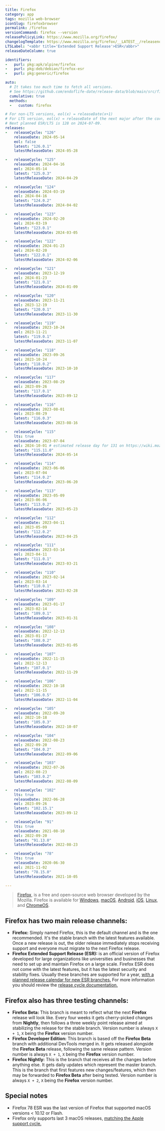 ```yaml
---
title: Firefox
category: app
tags: mozilla web-browser
iconSlug: firefoxbrowser
permalink: /firefox
versionCommand: firefox --version
releasePolicyLink: https://www.mozilla.org/firefox/
changelogTemplate: https://www.mozilla.org/firefox/__LATEST__/releasenotes/
LTSLabel: "<abbr title='Extended Support Release'>ESR</abbr>"
releaseDateColumn: true

identifiers:
-   purl: pkg:apk/alpine/firefox
-   purl: pkg:deb/debian/firefox-esr
-   purl: pkg:generic/firefox

auto:
  # It takes too much time to fetch all versions.
  # See https://github.com/endoflife-date/release-data/blob/main/src/firefox.py for details
  cumulative: true
  methods:
  -   custom: firefox

# For non-LTS versions, eol(x) = releaseDate(x+1)
# For LTS version, eol(x) = releaseDate of the next major after the corresponding version last minor LTS on https://wiki.mozilla.org/Release_Management/Calendar, if available.
# Next planned ESR/LTS is 128 on 2024-07-09.
releases:
-   releaseCycle: "126"
    releaseDate: 2024-05-14
    eol: false
    latest: "126.0.1"
    latestReleaseDate: 2024-05-28

-   releaseCycle: "125"
    releaseDate: 2024-04-16
    eol: 2024-05-14
    latest: "125.0.3"
    latestReleaseDate: 2024-04-29

-   releaseCycle: "124"
    releaseDate: 2024-03-19
    eol: 2024-04-16
    latest: "124.0.2"
    latestReleaseDate: 2024-04-02

-   releaseCycle: "123"
    releaseDate: 2024-02-20
    eol: 2024-03-19
    latest: "123.0.1"
    latestReleaseDate: 2024-03-05

-   releaseCycle: "122"
    releaseDate: 2024-01-23
    eol: 2024-02-20
    latest: "122.0.1"
    latestReleaseDate: 2024-02-06

-   releaseCycle: "121"
    releaseDate: 2023-12-19
    eol: 2024-01-23
    latest: "121.0.1"
    latestReleaseDate: 2024-01-09

-   releaseCycle: "120"
    releaseDate: 2023-11-21
    eol: 2023-12-19
    latest: "120.0.1"
    latestReleaseDate: 2023-11-30

-   releaseCycle: "119"
    releaseDate: 2023-10-24
    eol: 2023-11-21
    latest: "119.0.1"
    latestReleaseDate: 2023-11-07

-   releaseCycle: "118"
    releaseDate: 2023-09-26
    eol: 2023-10-24
    latest: "118.0.2"
    latestReleaseDate: 2023-10-10

-   releaseCycle: "117"
    releaseDate: 2023-08-29
    eol: 2023-09-26
    latest: "117.0.1"
    latestReleaseDate: 2023-09-12

-   releaseCycle: "116"
    releaseDate: 2023-08-01
    eol: 2023-08-29
    latest: "116.0.3"
    latestReleaseDate: 2023-08-16

-   releaseCycle: "115"
    lts: true
    releaseDate: 2023-07-04
    eol: 2024-10-01 # estimated release day for 131 on https://wiki.mozilla.org/Release_Management/Calendar
    latest: "115.11.0"
    latestReleaseDate: 2024-05-14

-   releaseCycle: "114"
    releaseDate: 2023-06-06
    eol: 2023-07-04
    latest: "114.0.2"
    latestReleaseDate: 2023-06-20

-   releaseCycle: "113"
    releaseDate: 2023-05-09
    eol: 2023-06-06
    latest: "113.0.2"
    latestReleaseDate: 2023-05-23

-   releaseCycle: "112"
    releaseDate: 2023-04-11
    eol: 2023-05-09
    latest: "112.0.2"
    latestReleaseDate: 2023-04-25

-   releaseCycle: "111"
    releaseDate: 2023-03-14
    eol: 2023-04-11
    latest: "111.0.1"
    latestReleaseDate: 2023-03-21

-   releaseCycle: "110"
    releaseDate: 2023-02-14
    eol: 2023-03-14
    latest: "110.0.1"
    latestReleaseDate: 2023-02-28

-   releaseCycle: "109"
    releaseDate: 2023-01-17
    eol: 2023-02-14
    latest: "109.0.1"
    latestReleaseDate: 2023-01-31

-   releaseCycle: "108"
    releaseDate: 2022-12-13
    eol: 2023-01-17
    latest: "108.0.2"
    latestReleaseDate: 2023-01-05

-   releaseCycle: "107"
    releaseDate: 2022-11-15
    eol: 2022-12-13
    latest: "107.0.1"
    latestReleaseDate: 2022-11-29

-   releaseCycle: "106"
    releaseDate: 2022-10-18
    eol: 2022-11-15
    latest: "106.0.5"
    latestReleaseDate: 2022-11-04

-   releaseCycle: "105"
    releaseDate: 2022-09-20
    eol: 2022-10-18
    latest: "105.0.3"
    latestReleaseDate: 2022-10-07

-   releaseCycle: "104"
    releaseDate: 2022-08-23
    eol: 2022-09-20
    latest: "104.0.2"
    latestReleaseDate: 2022-09-06

-   releaseCycle: "103"
    releaseDate: 2022-07-26
    eol: 2022-08-23
    latest: "103.0.2"
    latestReleaseDate: 2022-08-09

-   releaseCycle: "102"
    lts: true
    releaseDate: 2022-06-28
    eol: 2023-09-26
    latest: "102.15.1"
    latestReleaseDate: 2023-09-12

-   releaseCycle: "91"
    lts: true
    releaseDate: 2021-08-10
    eol: 2022-09-20
    latest: "91.13.0"
    latestReleaseDate: 2022-08-23

-   releaseCycle: "78"
    lts: true
    releaseDate: 2020-06-30
    eol: 2021-11-02
    latest: "78.15.0"
    latestReleaseDate: 2021-10-05

---
```


> [Firefox](https://www.mozilla.org/firefox/browsers/), is a free and open-source web browser
> developed by the Mozilla. Firefox is available for
> [Windows](https://support.mozilla.org/kb/how-install-firefox-windows),
> [macOS](https://support.mozilla.org/kb/how-download-and-install-firefox-mac),
> [Android](https://support.mozilla.org/products/mobile),
> [iOS](https://support.mozilla.org/products/ios),
> [Linux](https://support.mozilla.org/kb/install-firefox-linux), and
> [ChromeOS](https://support.mozilla.org/kb/run-firefox-chromeos).

## Firefox has two main release channels:

- **Firefox:** Simply named Firefox, this is the default channel and is the one recommended. It's
  the stable branch with the latest features available. Once a new release is out, the older release
  immediately stops receiving support and everyone must migrate to the next Firefox release.
- **Firefox Extended Support Release (ESR):** is an official version of Firefox developed for large
  organizations like universities and businesses that need to set up and maintain Firefox on a large
  scale. Firefox ESR does not come with the latest features, but it has the latest security and
  stability fixes. Usually these branches are supported for a year,
  [with a planned release calendar for new ESR branches.](https://wiki.mozilla.org/Release_Management/Calendar)
  For more information you should review the [release cycle documentation.](https://support.mozilla.org/kb/firefox-esr-release-cycle)

## Firefox also has three testing channels:

- **Firefox Beta:** This branch is meant to reflect what the next **Firefox** release will look
  like. Every four weeks it gets cherry-picked changes from **Nightly**, then follows a three weekly
  point release aimed at stabilizing the release for the stable branch. Version number is always
  `X + 1`, `X` being the **Firefox** version number.
- **Firefox Developer Edition:** This branch is based off the **Firefox Beta** branch with
  additional DevTools merged in. It gets released alongside the **Firefox Beta** release, following
  the same release pattern. Version number is always `X + 1`, `X` being the **Firefox** version
  number.
- **Firefox Nightly:** This is the branch that receives all the changes before anything else. It
  gets daily updates which represent the master branch. This is the branch that first features new
  changes/features, which then may be forwarded to **Firefox Beta** after being tested. Version
  number is always `X + 2`, `X` being the **Firefox** version number.

## Special notes

- Firefox 78 ESR was the last version of Firefox that supported macOS versions < 10.12 or Flash.
- Firefox only supports last 3 macOS releases, [matching the Apple support cycle.](https://support.mozilla.org/kb/firefox-mac-osx-users-esr)
